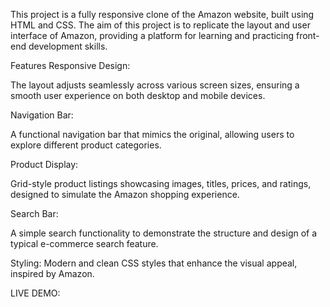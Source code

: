 This project is a fully responsive clone of the Amazon website, built using HTML and CSS. The aim of this project is to replicate the layout and user interface of Amazon, providing a platform for learning and practicing front-end development skills.

Features Responsive Design:

The layout adjusts seamlessly across various screen sizes, ensuring a smooth user experience on both desktop and mobile devices.

Navigation Bar:

A functional navigation bar that mimics the original, allowing users to explore different product categories.

Product Display:

Grid-style product listings showcasing images, titles, prices, and ratings, designed to simulate the Amazon shopping experience.

Search Bar:

A simple search functionality to demonstrate the structure and design of a typical e-commerce search feature.

Styling: Modern and clean CSS styles that enhance the visual appeal, inspired by Amazon.

LIVE DEMO:
